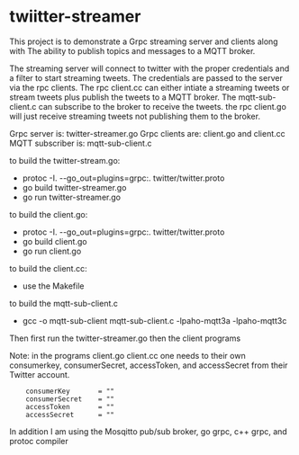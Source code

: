 # twiitter-streamer

This project is to demonstrate a Grpc streaming server and clients along with
The ability to publish topics and messages to a MQTT broker.

The streaming server will connect to twitter with the proper credentials
and a filter to start streaming tweets.
The credentials are passed to the server via the rpc clients.
The rpc client.cc can either intiate a streaming tweets or
stream tweets plus publish the tweets to a MQTT broker.
The mqtt-sub-client.c can subscribe to the broker to receive
the tweets. the rpc client.go will just receive streaming tweets not publishing them to the broker.

Grpc server is: twitter-streamer.go
Grpc clients are: client.go and client.cc
MQTT subscriber is: mqtt-sub-client.c

to build the twitter-stream.go:
   - protoc -I. --go_out=plugins=grpc:.  twitter/twitter.proto
   - go build twitter-streamer.go
   - go run twitter-streamer.go
   
to build the client.go:
   - protoc -I. --go_out=plugins=grpc:.  twitter/twitter.proto
   - go build client.go
   - go run client.go
   
to build the client.cc:
   - use the Makefile
   
to build the mqtt-sub-client.c
   -  gcc -o mqtt-sub-client    mqtt-sub-client.c -lpaho-mqtt3a -lpaho-mqtt3c
   
Then first run the twitter-streamer.go then the client programs

Note:
   in the programs client.go client.cc one needs to their own
   consumerkey, consumerSecret, accessToken, and accessSecret from their Twitter account.
   
        consumerKey       = ""
        consumerSecret    = ""
        accessToken       = ""
        accessSecret      = ""

In addition I am using the Mosqitto pub/sub broker, go grpc, c++ grpc, and protoc compiler
   
   
